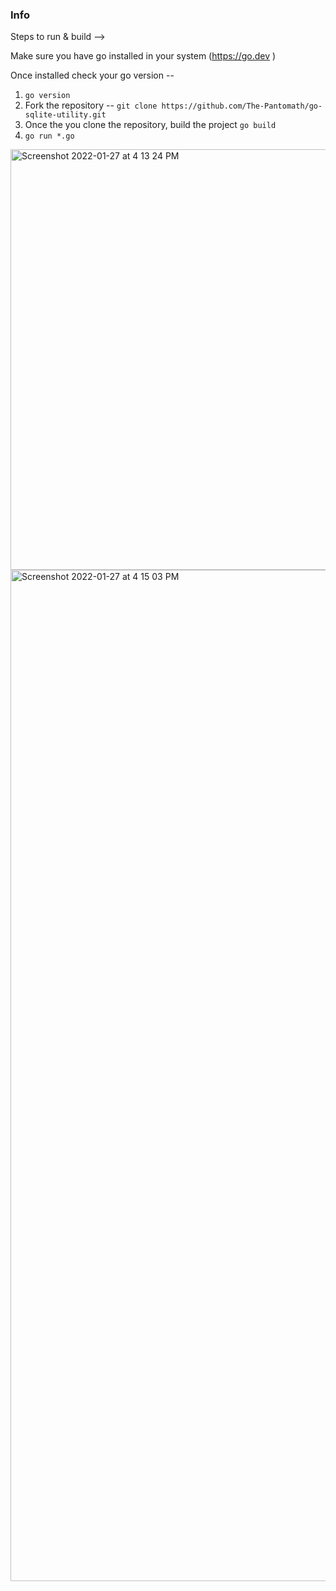 ### Info

Steps to run & build --> 

Make sure you have go installed in your system (https://go.dev ) 

Once installed check your go version --

1. ```go version ```
2. Fork the repository -- ```git clone https://github.com/The-Pantomath/go-sqlite-utility.git ```
3. Once the you clone the repository, build the project ```go build ```
4. ```go run *.go```



<img width="673" alt="Screenshot 2022-01-27 at 4 13 24 PM" src="https://user-images.githubusercontent.com/28846178/151343642-85f98c7e-20f6-4665-ad1b-713b04d2d9af.png">
<img width="1618" alt="Screenshot 2022-01-27 at 4 15 03 PM" src="https://user-images.githubusercontent.com/28846178/151343827-664595d4-585a-4cfa-a1a5-7c9c25038f2f.png">
